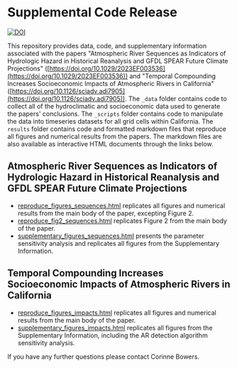 # Supplemental Code Release

<a href="https://zenodo.org/badge/latestdoi/542767925"><img src="https://zenodo.org/badge/542767925.svg" alt="DOI"></a>

This repository provides data, code, and supplementary information associated with the papers "Atmospheric River Sequences as Indicators of Hydrologic Hazard in Historical Reanalysis and GFDL SPEAR Future Climate Projections" ([https://doi.org/10.1029/2023EF003536](https://doi.org/10.1029/2023EF003536)) and "Temporal Compounding Increases Socioeconomic Impacts of Atmospheric Rivers in California" ([https://doi.org/10.1126/sciadv.adi7905](https://doi.org/10.1126/sciadv.adi7905)).
The `_data` folder contains code to collect all of the hydroclimatic and socioeconomic data used to generate the papers' conclusions.
The `_scripts` folder contains code to manipulate the data into timeseries datasets for all grid cells within California. 
The `results` folder contains code and formatted markdown files that reproduce all figures and numerical results from the papers.
The markdown files are also available as interactive HTML documents through the links below.

## Atmospheric River Sequences as Indicators of Hydrologic Hazard in Historical Reanalysis and GFDL SPEAR Future Climate Projections

* [reproduce_figures_sequences.html](https://corinnebowers.github.io/reproduce_figures_sequences.html) replicates all figures and numerical results from the main body of the paper, excepting Figure 2.
* [reproduce_fig2_sequences.html](https://corinnebowers.github.io/reproduce_fig2_sequences.html) replicates Figure 2 from the main body of the paper.
* [supplementary_figures_sequences.html](https://corinnebowers.github.io/supplementary_figures_sequences.html) presents the parameter sensitivity analysis and replicates all figures from the Supplementary Information.

## Temporal Compounding Increases Socioeconomic Impacts of Atmospheric Rivers in California

* [reproduce_figures_impacts.html](https://corinnebowers.github.io/reproduce_figures_impacts.html) replicates all figures and numerical results from the main body of the paper.
* [supplementary_figures_impacts.html](https://corinnebowers.github.io/supplementary_figures_impacts.html) replicates all figures from the Supplementary Information, including the AR detection algorithm sensitivity analysis.

If you have any further questions please contact Corinne Bowers. 

